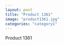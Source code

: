 ```yaml
---
layout: post
title: "Product 1361"
image: "product1361.jpg"
categories: "category1"
---
```

Product 1361
